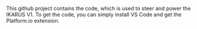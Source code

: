 This github project contains the code, which is used to steer and power the IKARUS V1. 
To get the code, you can simply install VS Code and get the Platform.io extension.